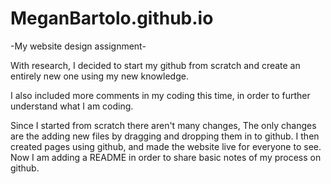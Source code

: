 # MeganBartolo.github.io

-My website design assignment-

With research, I decided to start my github from scratch and create an entirely new one using my new knowledge.

I also included more comments in my coding this time, in order to further understand what I am coding.

Since I started from scratch there aren't many changes, The only changes are the adding new files by dragging and dropping them in to github. 
I then created pages using github, and made the website live for everyone to see. Now I am adding a README in order to share basic notes of my process on github.
